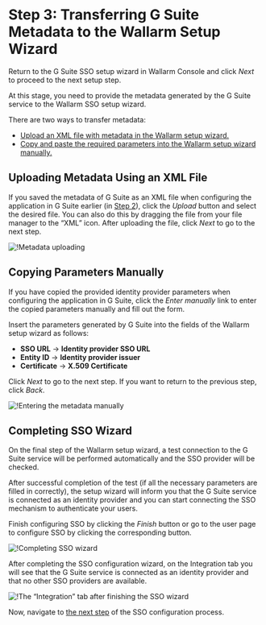 #   Step 3: Transferring G Suite Metadata to the Wallarm Setup Wizard

[img-sp-wizard-transfer-metadata]:  ../../../../images/admin-guides/configuration-guides/sso/gsuite/sp-wizard-transfer-metadata.png
[img-transfer-metadata-manually]:   ../../../../images/admin-guides/configuration-guides/sso/gsuite/transfer-metadata-manually.png
[img-sp-wizard-finish]:             ../../../../images/admin-guides/configuration-guides/sso/gsuite/sp-wizard-finish.png
[img-integration-tab]:               ../../../../images/admin-guides/configuration-guides/sso/gsuite/integration-tab.png

[doc-setup-idp]:                    setup-idp.md
[doc-allow-access-to-wl]:           allow-access-to-wl.md

[anchor-upload-metadata-xml]:       #uploading-metadata-using-an-xml-file
[anchor-upload-metadata-manually]:  #copying-parameters-manually

Return to the G Suite SSO setup wizard in Wallarm Console and click *Next* to proceed to the next setup step.

At this stage, you need to provide the metadata generated by the G Suite service to the Wallarm SSO setup wizard.

There are two ways to transfer metadata:
*   [Upload an XML file with metadata in the Wallarm setup wizard.][anchor-upload-metadata-xml]
*   [Copy and paste the required parameters into the Wallarm setup wizard manually.][anchor-upload-metadata-manually]


##  Uploading Metadata Using an XML File

If you saved the metadata of G Suite as an XML file when configuring the application in G Suite earlier (in [Step 2][doc-setup-idp]), click the *Upload* button and select the desired file. You can also do this by dragging the file from your file manager to the “XML” icon. After uploading the file, click *Next* to go to the next step.

![!Metadata uploading][img-sp-wizard-transfer-metadata]


##  Copying Parameters Manually

If you have copied the provided identity provider parameters when configuring the application in G Suite, click the *Enter manually* link to enter the copied parameters manually and fill out the form. 

Insert the parameters generated by G Suite into the fields of the Wallarm setup wizard as follows:

*   **SSO URL** → **Identity provider SSO URL**
*   **Entity ID** → **Identity provider issuer**
*   **Certificate** → **X.509 Certificate**

Click *Next* to go to the next step. If you want to return to the previous step, click *Back*.

![!Entering the metadata manually][img-transfer-metadata-manually]


##  Completing SSO Wizard

On the final step of the Wallarm setup wizard, a test connection to the G Suite service will be performed automatically and the SSO provider will be checked.

After successful completion of the test (if all the necessary parameters are filled in correctly), the setup wizard will inform you that the G Suite service is connected as an identity provider and you can start connecting the SSO mechanism to authenticate your users.

Finish configuring SSO by clicking the *Finish* button or go to the user page to configure SSO by clicking the corresponding button.

![!Completing SSO wizard][img-sp-wizard-finish]

After completing the SSO configuration wizard, on the Integration tab you will see that the G Suite service is connected as an identity provider and that no other SSO providers are available.

![!The “Integration” tab after finishing the SSO wizard][img-integration-tab]


Now, navigate to [the next step][doc-allow-access-to-wl] of the SSO configuration process.

